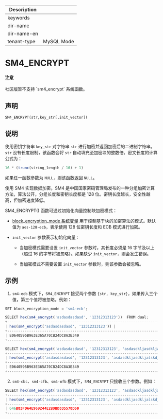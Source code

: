 | Description   |                 |
|---------------|-----------------|
| keywords      |                 |
| dir-name      |                 |
| dir-name-en   |                 |
| tenant-type   | MySQL Mode      |

# SM4_ENCRYPT

<main id="notice" type='notice'>
  <h4>注意</h4>
  <p>社区版暂不支持 `sm4_encrypt` 系统函数。</p>
</main>

## 声明

```sql
SM4_ENCRYPT(str,key_str[,init_vector])
```

## 说明

使用密钥字符串 `key_str` 对字符串 `str` 进行加密并返回加密后的二进制字符串。`str` 没有长度限制，该函数会将 `str` 自动填充至加密块的整数倍。密文长度的计算公式为：

```sql
16 * (trunc(string_length / 16) + 1)
```

如果任一函数参数为 `NULL`，则该函数返回 `NULL`。

使用 SM4 实现数据加密。SM4 是中国国家密码管理局发布的一种分组加密计算方法，算法公开，分组长度和密钥长度都是 128 位。密钥长度越长，安全性越高，但加密速度降低。

SM4_ENCRYPT() 函数可通过初始化向量控制块加密模式：

* [block_encryption_mode 系统变量](../../../../../800.configuration-items-and-system-variables/200.system-variable/300.global-system-variable/800.block_encryption_mode-global.md) 用于控制基于块的加密算法的模式。默认值为 `aes-128-ecb`，表示使用 128 位密钥长度和 ECB 模式进行加密。

* `init_vector` 参数表示初始化向量：

  * 当加密模式需要设置 `init_vector` 参数时，其长度必须是 16 字节及以上（超过 16 的字节将被忽略）。如果缺少 `init_vector`，则会发生错误。

  * 当加密模式不需要设置 `init_vector` 参数时，则该参数会被忽略。

## 示例

1. `sm4-ecb` 模式下，`SM4_ENCRYPT` 接受两个参数 `{str, key_str}`，如果传入三个值，第三个值将被忽略。例如：

```javascript
SET block_encryption_mode = 'sm4-ecb';

SELECT hex(sm4_encrypt('asdasdasdasd', '12312313123'))  FROM dual;
+--------------------------------------------------------------------------------------------------+
| hex(sm4_encrypt('asdasdasdasd', '12312313123')) |
+--------------------------------------------------------------------------------------------------+
| E0640595B963E365A70CB24DC8A3E349                                                                 |
+--------------------------------------------------------------------------------------------------+

SELECT hex(sm4_encrypt('asdasdasdasd', '12312313123', 'asdasdkljasdkljalskdjaklsdjaklsjdaklsdjlaksdj'))  FROM dual;
+--------------------------------------------------------------------------------------------------+
| hex(sm4_encrypt('asdasdasdasd', '12312313123', 'asdasdkljasdkljalskdjaklsdjaklsjdaklsdjlaksdj')) |
+--------------------------------------------------------------------------------------------------+
| E0640595B963E365A70CB24DC8A3E349                                                                 |
+--------------------------------------------------------------------------------------------------+
```

2. `sm4-cbc`、`sm4-cfb`、`sm4-ofb` 模式下，`SM4_ENCRYPT` 只接收三个参数。例如：

```javascript
SELECT hex(sm4_encrypt('asdasdasdasd', '12312313123', 'asdasdkljasdkljalskdjaklsdjaklsjdaklsdjlaksdj'))  FROM dual;
+--------------------------------------------------------------------------------------------------+
| hex(sm4_encrypt('asdasdasdasd', '12312313123', 'asdasdkljasdkljalskdjaklsdjaklsjdaklsdjlaksdj')) |
+--------------------------------------------------------------------------------------------------+
| 646B83FDA4E969244E2B9BD835578D50                                                                 |
+-------------------------------------------------------------------------------------
```